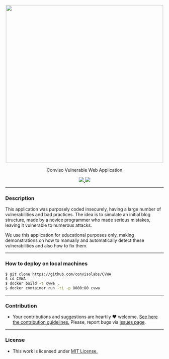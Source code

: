 <p align="center">
  <img src="https://user-images.githubusercontent.com/66391286/184713609-b0a73026-c6c0-403f-8085-bb37521f1ba4.png" width="500">
  <p align="center">Conviso Vulnerable Web Application</p>
  <p align="center">
    <a href="https://github.com/convisolabs/CVWA/master/LICENSE.md">
      <img src="https://img.shields.io/badge/license-MIT-blue.svg">
    </a>
    <a href="https://github.com/convisolabs/CVWA/releases">
      <img src="https://img.shields.io/badge/version-0.0.1-blue.svg">
    </a>
  </p>
</p>


---

### Description

This application was purposely coded insecurely, having a large number of vulnerabilities and bad practices. The idea is to simulate an initial blog structure, made by a novice programmer who made serious mistakes, leaving it vulnerable to numerous attacks.

We use this application for educational purposes only, making demonstrations on how to manually and automatically detect these vulnerabilities and also how to fix them.

---

### How to deploy on local machines

```bash
$ git clone https://github.com/convisolabs/CVWA
$ cd CVWA
$ docker build -t cvwa .
$ docker container run -ti -p 8080:80 cvwa
```

---

### Contribution

- Your contributions and suggestions are heartily ♥ welcome. [See here the contribution guidelines.](/.github/CONTRIBUTING.md) Please, report bugs via [issues page](https://github.com/convisolabs/CVWA/issues).

---

### License

- This work is licensed under [MIT License.](/LICENSE.md)
